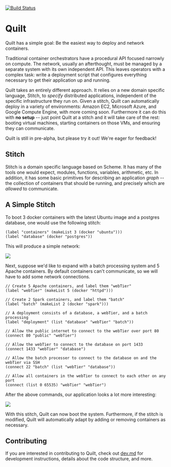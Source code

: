 [![Build Status](https://travis-ci.com/NetSys/quilt.svg?token=QspQsur4HQKsDUg6Hynm&branch=master)](https://travis-ci.com/NetSys/quilt)
# Quilt

Quilt has a simple goal: Be the easiest way to deploy and network containers.

Traditional container orchestrators have a procedural API focused narrowly on
compute.  The network, usually an afterthought, must be managed by a separate
system with its own independent API.  This leaves operators with a complex
task: write a deployment script that configures everything necessary to get
their application up and running.

Quilt takes an entirely different approach.  It relies on a new domain specific
language, Stitch, to _specify_ distributed applications, independent of the
specific infrastructure they run on.  Given a stitch, Quilt can automatically
deploy in a variety of environments: Amazon EC2, Microsoft Azure,
and Google Compute Engine, with more coming soon.  Furthermore it can do this
with **no setup** -- just point Quilt at a stitch and it will take care of the
rest: booting virtual machines, starting containers on those VMs, and ensuring
they can communicate.

Quilt is still in pre-alpha, but please try it out!  We're eager for feedback!

## Stitch

Stitch is a domain specific language based on Scheme.  It has many of the tools
one would expect, modules, functions, variables, arithmetic, etc.  In addition,
it has some basic primitives for describing an application _graph_ -- the
collection of containers that should be running, and precisely which are
_allowed_ to communicate.

## A Simple Stitch

To boot 3 docker containers with the latest Ubuntu image and a postgres
database, one would use the following stitch:

<!-- BEGIN CODE -->
    (label "containers" (makeList 3 (docker "ubuntu")))
    (label "database" (docker "postgres"))
<!-- END CODE -->

This will produce a simple network:

<img src="./doc-images/quiltSimple.png">

Next, suppose we'd like to expand with a batch processing system and 5 Apache
containers. By default containers can't communicate, so we will have to add
some network connections.

<!-- BEGIN CODE -->
    // Create 5 Apache containers, and label them "webTier"
    (label "webTier" (makeList 5 (docker "httpd")))

    // Create 2 Spark containers, and label them "batch"
    (label "batch" (makeList 2 (docker "spark")))

    // A deployment consists of a database, a webTier, and a batch processing
    (label "deployment" (list "database" "webTier" "batch"))

    // Allow the public internet to connect to the webTier over port 80
    (connect 80 "public" "webTier")

    // Allow the webTier to connect to the database on port 1433
    (connect 1433 "webTier" "database")

    // Allow the batch processer to connect to the database on and the webTier via SSH
    (connect 22 "batch" (list "webTier" "database"))

    // Allow all containers in the webTier to connect to each other on any port
    (connect (list 0 65535) "webTier" "webTier")
<!-- END CODE -->

After the above commands, our application looks a lot more interesting:

<img src="./doc-images/quiltAbstractWebTierConnect.png">

With this stitch, Quilt can now boot the system. Furthermore, if the stitch is
modified, Quilt will automatically adapt by adding or removing containers as
necessary.

## Contributing
 If you are interested in contributing to Quilt, check out [dev.md](dev.md) for
 development instructions, details about the code structure, and more.
